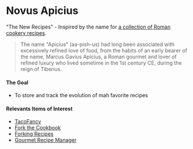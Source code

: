 # Novus Apicius

"The New Recipes" - Inspired by the name for [a collection of Roman cookery recipes](https://en.wikipedia.org/wiki/Apicius).

> The name "Apicius" (aa-pish-us) had long been associated with excessively refined love of food,
> from the habits of an early bearer of the name, Marcus Gavius Apicius, a Roman 
> gourmet and lover of refined luxury who lived sometime in the 1st century CE, 
> during the reign of Tiberius.

#### The Goal
* To store and track the evolution of mah favorite recipes

#### Relevants Items of Interest
* [TacoFancy](https://github.com/sinker/tacofancy/tree/master/full_tacos)
* [Fork the Cookbook](http://forkthecookbook.com/)
* [Forking Recipes](http://www.forkingrecipes.com/)
* [Gourmet Recipe Manager](http://thinkle.github.io/gourmet/)
